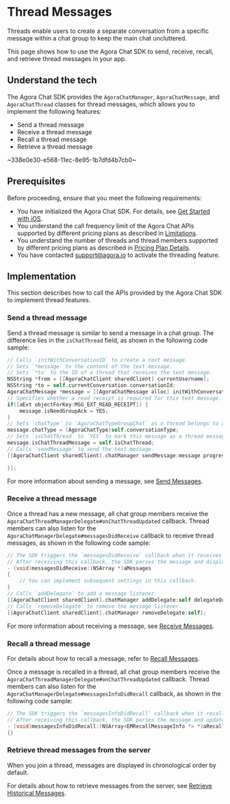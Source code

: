 # Thread Messages

Threads enable users to create a separate conversation from a specific message within a chat group to keep the main chat uncluttered.

This page shows how to use the Agora Chat SDK to send, receive, recall, and retrieve thread messages in your app.

## Understand the tech

The Agora Chat SDK provides the `AgoraChatManager`, `AgoraChatMessage`, and `AgoraChatThread` classes for thread messages, which allows you to implement the following features:

- Send a thread message
- Receive a thread message
- Recall a thread message
- Retrieve a thread message

~338e0e30-e568-11ec-8e95-1b7dfd4b7cb0~

## Prerequisites

Before proceeding, ensure that you meet the following requirements:

- You have initialized the Agora Chat SDK. For details, see [Get Started with iOS](./agora_chat_get_started_ios?platform=ios).
- You understand the call frequency limit of the Agora Chat APIs supported by different pricing plans as described in [Limitations](./agora_chat_limitation?platform=ios).
- You understand the number of threads and thread members supported by different pricing plans as described in [Pricing Plan Details](./agora_chat_plan?platform=ios).
- You have contacted support@agora.io to activate the threading feature.

## Implementation

This section describes how to call the APIs provided by the Agora Chat SDK to implement thread features.

### Send a thread message

Send a thread message is similar to send a message in a chat group. The difference lies in the `isChatThread` field, as shown in the following code sample:

```ObjectiveC
// Calls `initWithConversationID` to create a text message. 
// Sets `*message` to the content of the text message.
// Sets `*to` to the ID of a thread that receives the text message.
NSString *from = [[AgoraChatClient sharedClient] currentUsername];
NSString *to = self.currentConversation.conversationId;
AgoraChatMessage *message = [[AgoraChatMessage alloc] initWithConversationID:to from:from to:to body:aBody ext:aExt];
// Specifies whether a read receipt is required for this text message.
if([aExt objectForKey:MSG_EXT_READ_RECEIPT]) {
    message.isNeedGroupAck = YES;
}
// Sets `chatType` to `AgoraChatTypeGroupChat` as a thread belongs to a chat group.
message.chatType = (AgoraChatType)self.conversationType;
// Sets `isChatThread` to `YES` to mark this message as a thread message.
message.isChatThreadMessage = self.isChatThread;
// Calls `sendMessage` to send the text message.
[[AgoraChatClient sharedClient].chatManager sendMessage:message progress:nil completion:^(AgoraChatMessage *message, AgoraChatError *error) {

}];
```

For more information about sending a message, see [Send Messages](./agora_chat_message_ios?platform=iOS#send-and-receive-messages).


### Receive a thread message

Once a thread has a new message, all chat group members receive the `AgoraChatThreadManagerDelegate#onChatThreadUpdated` callback. Thread members can also listen for the `AgoraChatManagerDelegate#messagesDidReceive` callback to receive thread messages, as shown in the following code sample:

```ObjectiveC
// The SDK triggers the `messagesDidReceive` callback when it receives a message.
// After receiving this callback, the SDK parses the message and displays it.
- (void)messagesDidReceive:(NSArray *)aMessages
{
    // You can implement subsequent settings in this callback.
}
// Calls `addDelegate` to add a message listener.
[[AgoraChatClient sharedClient].chatManager addDelegate:self delegateQueue:nil];
// Calls `removeDelegate` to remove the message listener.
[[AgoraChatClient sharedClient].chatManager removeDelegate:self];
```

For more information about receiving a message, see [Receive Messages](./agora_chat_message_ios?platform=iOS#send-and-receive-messages).


### Recall a thread message

For details about how to recall a message, refer to [Recall Messages](./agora_chat_message_ios?platform=iOS#recall-messages).

Once a message is recalled in a thread, all chat group members receive the `AgoraChatThreadManagerDelegate#onChatThreadUpdated` callback. Thread members can also listen for the `AgoraChatManagerDelegate#messagesInfoDidRecall` callback, as shown in the following code sample:

```ObjectiveC
// The SDK triggers the `messagesInfoDidRecall` callback when it recalls a message.
// After receiving this callback, the SDK parses the message and updates its display.
- (void)messagesInfoDidRecall:(NSArray<EMRecallMessageInfo *> *)aRecallMessagesInfo
{}
```

### Retrieve thread messages from the server

When you join a thread, messages are displayed in chronological order by default.

For details about how to retrieve messages from the server, see [Retrieve Historical Messages](./agora_chat_message_ios?platform=iOS#retrieve-historical-messages-from-the-server).